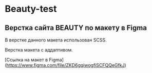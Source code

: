 # Beauty-test
## Верстка сайта BEAUTY по макету в Figma

В верстке данного макета использован SCSS.

Верстка макета с аддаптивом.

[Ссылка на макет в Figma] (https://www.figma.com/file/ZKD6gqiwogfiSCFQQeGfkJ)
